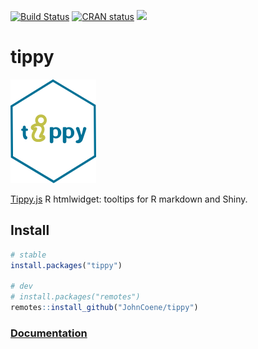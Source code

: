 [![Build Status](https://travis-ci.org/JohnCoene/tippy.svg?branch=master)](https://travis-ci.org/JohnCoene/tippy) [![CRAN status](https://www.r-pkg.org/badges/version/tippy)](https://cran.r-project.org/package=tippy) [![](https://cranlogs.r-pkg.org/badges/tippy)](https://cran.r-project.org/package=tippy)

# tippy

![tippy](/man/figures/logo.png)

[Tippy.js](https://atomiks.github.io/tippyjs) R htmlwidget: tooltips for R markdown and Shiny.

## Install

```r
# stable
install.packages("tippy") 

# dev
# install.packages("remotes") 
remotes::install_github("JohnCoene/tippy")
```

### [Documentation](http://tippy.john-coene.com/)
